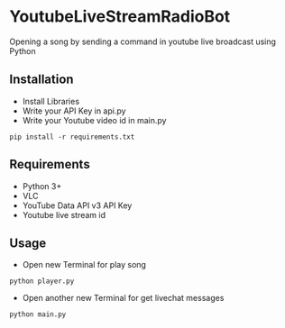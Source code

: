 # YoutubeLiveStreamRadioBot
Opening a song by sending a command in youtube live broadcast using Python

## Installation

- Install Libraries
- Write your API Key in api.py
- Write your Youtube video id in main.py


```
pip install -r requirements.txt
```

## Requirements
- Python 3+
- VLC
- YouTube Data API v3 API Key 
- Youtube live stream id

## Usage

- Open new Terminal for play song

```commandline
python player.py
``` 

- Open another new Terminal for get livechat messages

```commandline
python main.py
``` 


